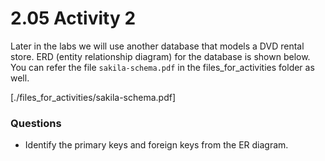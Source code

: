 # 2.05 Activity 2

Later in the labs we will use another database that models a DVD rental store. ERD (entity relationship diagram) for the database is shown below. You can refer the file `sakila-schema.pdf` in the files_for_activities folder as well.

[./files_for_activities/sakila-schema.pdf]

### Questions

- Identify the primary keys and foreign keys from the ER diagram.
